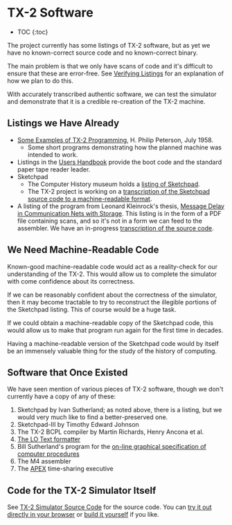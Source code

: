 # TX-2 Software

* TOC
{:toc}

The project currently has some listings of TX-2 software, but as yet
we have no known-correct source code and no known-correct binary.

The main problem is that we only have scans of code and it's difficult
to ensure that these are error-free.  See [Verifying
Listings](verifying-listings.md) for an explanation of how we plan to
do this.

With accurately transcribed authentic software, we can test the
simulator and demonstrate that it is a credible re-creation of the
TX-2 machine.

## Listings we Have Already

* [Some Examples of TX-2
  Programming](http://www.bitsavers.org/pdf/mit/tx-2/6M-5780_Some_Examples_of_TX-2_Programming_Jul1958.pdf),
  H. Philip Peterson, July 1958.
   * Some short programs demonstrating how the planned machine was
     intended to work.
* Listings in the [Users
  Handbook](documentation#tx-2-users-handbook) provide the boot
  code and the standard paper tape reader leader.
* Sketchpad
   * The Computer History museum holds a [listing of
  Sketchpad](https://www.computerhistory.org/collections/catalog/102726903).
   * The TX-2 project is working on a [transcription of the Sketchpad
  source code to a machine-readable format](https://github.com/TX-2/Sketchpad).
* A listing of the program from Leonard Kleinrock's thesis, [Message
  Delay in Communication Nets with
  Storage](https://www.lk.cs.ucla.edu/data/files/Message%20delay%20Phd.pdf).
  This listing is in the form of a PDF file containing scans, and so
  it's not in a form we can feed to the assembler.  We have an
  in-progress [transcription of the source
  code](https://github.com/TX-2/Kleinrock-network-simulator).

## We Need Machine-Readable Code

Known-good machine-readable code would act as a reality-check for our
understanding of the TX-2.  This would allow us to complete the
simulator with come confidence about its correctness.

If we can be reasonably confident about the correctness of the
simulator, then it may become tractable to try to reconstruct the
illegible portions of the Sketchpad listing.  This of course would be
a huge task.

If we could obtain a machine-readable copy of the Sketchpad code, this
would allow us to make that program run again for the first
time in decades.

Having a machine-readable version of the Sketchpad code would by
itself be an immensely valuable thing for the study of the history of
computing.

## Software that Once Existed

We have seen mention of various pieces of TX-2 software, though we
don't currently have a copy of any of these:

1. Sketchpad by Ivan Sutherland; as noted above, there is a listing,
   but we would very much like to find a better-preserved one.
1. Sketchpad-III by Timothy Edward Johnson
1. The TX-2 BCPL compiler by Martin Richards, Henry Ancona et al.
1. [The LO Text
   formatter](https://apps.dtic.mil/sti/pdfs/ADA007824.pdf)
1. Bill Sutherland's program for the [on-line graphical specification
   of computer
   procedures](https://mit.primo.exlibrisgroup.com/discovery/fulldisplay?vid=01MIT_INST:MIT&search_scope=all&tab=all&docid=alma990002681740106761&lang=en&context=L&virtualBrowse=true)
1. The M4 assembler
1. The [APEX](documentation#apex) time-sharing executive

## Code for the TX-2 Simulator Itself

See [TX-2 Simulator Source Code](../code) for the source code. You can
[try it out directly in your browser](https://tx-2.github.io/demo/) or
[build it
yourself](https://github.com/TX-2/TX-2-simulator/blob/main/docs/build/web.md)
if you like.
